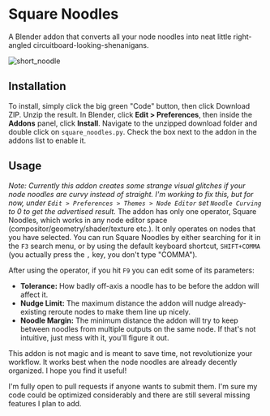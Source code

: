 # Square Noodles
A Blender addon that converts all your node noodles into neat little right-angled circuitboard-looking-shenanigans.

![short_noodle](https://user-images.githubusercontent.com/80430764/182304566-c04dd279-cea2-4c3e-97b9-98c8709ac7c5.gif)

## Installation
To install, simply click the big green "Code" button, then click Download ZIP. Unzip the result. In Blender, click **Edit > Preferences**, then inside the **Addons** panel, click **Install**. Navigate to the unzipped download folder and double click on `square_noodles.py`. Check the box next to the addon in the addons list to enable it.

## Usage
*Note: Currently this addon creates some strange visual glitches if your node noodles are curvy instead of straight. I'm working to fix this, but for now, under `Edit > Preferences > Themes > Node Editor` set `Noodle Curving` to 0 to get the advertised result.*
The addon has only one operator, Square Noodles, which works in any node editor space (compositor/geometry/shader/texture etc.). It only operates on nodes that you have selected. You can run Square Noodles by either searching for it in the `F3` search menu, or by using the default keyboard shortcut, `SHIFT+COMMA` (you actually press the `,` key, you don't type "COMMA").

After using the operator, if you hit `F9` you can edit some of its parameters:
* **Tolerance:** How badly off-axis a noodle has to be before the addon will affect it.
* **Nudge Limit:** The maximum distance the addon will nudge already-existing reroute nodes to make them line up nicely.
* **Noodle Margin:** The minimum distance the addon will try to keep between noodles from multiple outputs on the same node. If that's not intuitive, just mess with it, you'll figure it out.

This addon is not magic and is meant to save time, not revolutionize your workflow. It works best when the node noodles are already decently organized. I hope you find it useful!

I'm fully open to pull requests if anyone wants to submit them. I'm sure my code could be optimized considerably and there are still several missing features I plan to add.
